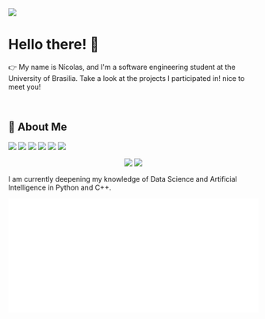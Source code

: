 <div>
  <img width="220" align="left" 
       src="https://pbs.twimg.com/profile_images/1420861156156231684/MratLgXD_400x400.png"/>
  <br>
  <h1>Hello there! 👋</h1>
  <p>
    👉 My name is Nícolas, and I'm a software engineering student at the University of Brasilia. Take a look at the projects I participated in! nice to meet you! 
  </p>
  </br>
</div>

## 🤝 About Me

![](https://img.shields.io/badge/Language-Python-01CDAA)   ![](https://img.shields.io/badge/Language-C++-98EDF0)
![](https://img.shields.io/badge/Language-JS-FDE6BC)     ![](https://img.shields.io/badge/OS-Windows-DE5BB9)   ![](https://img.shields.io/badge/OS-Debian-9885E1)      ![](https://img.shields.io/badge/Back-End-Github-FFE4D9)

<div align="center">
  <img height="180em" src="https://github-readme-stats.vercel.app/api?username=Nicolas-Roberto&show_icons=true&theme=dracula&include_all_commits=true&count_private=true&cache_seconds=1800"/>
  <img height="180em" src="https://github-readme-stats.vercel.app/api/top-langs/?username=Nicolas-Roberto&layout=compact&langs_count=7&theme=dracula&cache_seconds=1800"/>
</div>

<p>
  I am currently deepening my knowledge of Data Science and Artificial Intelligence in Python and C++.
</p>
  
<p align="center">
  <img src="https://raw.githubusercontent.com/Nicolas-Roberto/Nicolas-Roberto/main/github-metrics.svg" />
</p>
